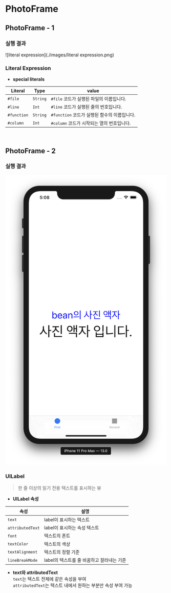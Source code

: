 # PhotoFrame

## PhotoFrame - 1
### 실행 결과
![literal expression](./images/literal expression.png)

### Literal Expression

- **special literals**

| Literal | Type | value |
| ------- | ---- | ----- |
| `#file` | `String` | `#file` 코드가 실행된 파일의 이름입니다. | 
| `#line` | `Int` | `#line` 코드가 실행된 줄의 번호입니다. |
| `#function` | `String` | `#function` 코드가 실행된 함수의 이름입니다. |
| `#column` | `Int` | `#column` 코드가 시작되는 열의 번호입니다. |

<br>

## PhotoFrame - 2
### 실행 결과
![UILabel](./images/UILabel.png)

### UILabel
> 한 줄 이상의 읽기 전용 텍스트를 표시하는 뷰

- **UILabel 속성**

| 속성 | 설명 |
| ---- | ---- |
|`text`| label이 표시하는 텍스트 |
|`attributedText`| label이 표시하는 속성 텍스트 |
|`font`| 텍스트의 폰트 |
|`textColor`| 텍스트의 색상 |
|`textAlignment`| 텍스트의 정렬 기준 |
|`lineBreakMode`| label의 텍스트를 줄 바꿈하고 잘라내는 기준 |

- **text와 attributedText**  
`text`는 텍스트 전체에 같은 속성을 부여  
`attributedText`는 텍스트 내에서 원하는 부분만 속성 부여 가능